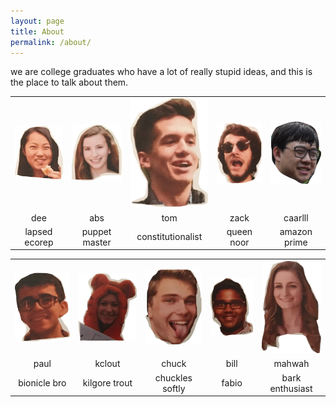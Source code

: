 ```yaml
---
layout: page
title: About
permalink: /about/
---
```


we are college graduates who have a lot of really stupid ideas, and this is the place to talk about them.

| |  |   |||
| :----:   |    :----:   |     :----: |  :----:| :----:|
| ![deedee](/assets/images/dee.png)|![abby](/assets/images/dabs.png)|![tom](/assets/images/tom.png)|![zach](/assets/images/zack.png)|![carl](/assets/images/caarrlll.png)|
| dee | abs | tom | zack | caarlll|
| lapsed ecorep| puppet master| constitutionalist | queen noor | amazon prime|

| |  |   |||
| :----:   |    :----:   |     :----: |  :----:| :----:|
|![paulo](/assets/images/paul.png)|![kirsten](/assets/images/kclout.png)|![luke](/assets/images/chuck.png)| ![bilal](/assets/images/bil.png)| ![marah](/assets/images/mahwah.png)|
|paul | kclout | chuck | bill | mahwah|
| bionicle bro | kilgore trout | chuckles softly | fabio | bark enthusiast |
